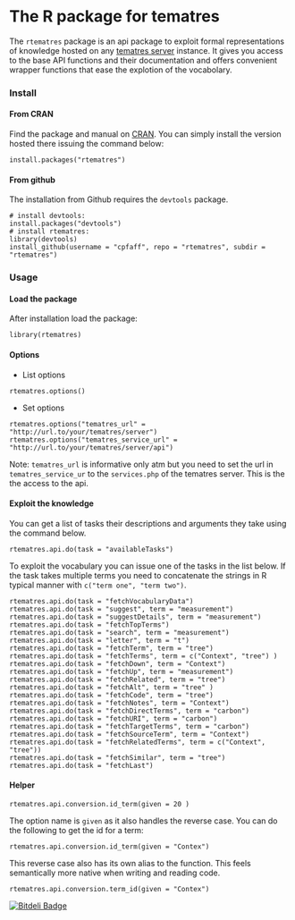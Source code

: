 # The R package for tematres

The `rtematres` package is an api package to exploit formal representations of knowledge
hosted on any [tematres server](http://www.vocabularyserver.com/) instance.
It gives you access to the base API functions and their documentation and offers convenient
wrapper functions that ease the explotion of the vocabolary.

### Install

#### From CRAN

Find the package and manual on [CRAN](http://cran.r-project.org/web/packages/rtematres/index.html). You
can simply install the version hosted there issuing the command below:

```
install.packages("rtematres")
```

#### From github

The installation from Github requires the `devtools` package.

```
# install devtools:
install.packages("devtools")
# install rtematres:
library(devtools)
install_github(username = "cpfaff", repo = "rtematres", subdir = "rtematres")
```

### Usage

#### Load the package

After installation load the package:

```
library(rtematres)
```

#### Options

* List options

`rtematres.options()`

* Set options

`rtematres.options("tematres_url" = "http://url.to/your/tematres/server")`
`rtematres.options("tematres_service_url" = "http://url.to/your/tematres/server/api")`

Note: `tematres_url` is informative only atm but you need to set the url in `tematres_service_ur`
to the `services.php` of the tematres server. This is the the access to the api.


#### Exploit the knowledge

You can get a list of tasks their descriptions and arguments they take using
the command below.

```
rtematres.api.do(task = "availableTasks")
```

To exploit the vocabulary you can issue one of the tasks in the list below. If
the task takes multiple terms you need to concatenate the strings in R typical
manner with `c("term one", "term two")`.

```
rtematres.api.do(task = "fetchVocabularyData")
rtematres.api.do(task = "suggest", term = "measurement")
rtematres.api.do(task = "suggestDetails", term = "measurement")
rtematres.api.do(task = "fetchTopTerms")
rtematres.api.do(task = "search", term = "measurement")
rtematres.api.do(task = "letter", term = "t")
rtematres.api.do(task = "fetchTerm", term = "tree")
rtematres.api.do(task = "fetchTerms", term = c("Context", "tree") )
rtematres.api.do(task = "fetchDown", term = "Context")
rtematres.api.do(task = "fetchUp", term = "measurement")
rtematres.api.do(task = "fetchRelated", term = "tree")
rtematres.api.do(task = "fetchAlt", term = "tree" )
rtematres.api.do(task = "fetchCode", term = "tree")
rtematres.api.do(task = "fetchNotes", term = "Context")
rtematres.api.do(task = "fetchDirectTerms", term = "carbon")
rtematres.api.do(task = "fetchURI", term = "carbon")
rtematres.api.do(task = "fetchTargetTerms", term = "carbon")
rtematres.api.do(task = "fetchSourceTerm", term = "Context")
rtematres.api.do(task = "fetchRelatedTerms", term = c("Context", "tree"))
rtematres.api.do(task = "fetchSimilar", term = "tree")
rtematres.api.do(task = "fetchLast")
```

#### Helper

```
rtematres.api.conversion.id_term(given = 20 )
```

The option name is `given` as it also handles the reverse case. You can do the
following to get the id for a term:

```
rtematres.api.conversion.id_term(given = "Contex")
```

This reverse case also has its own alias to the function. This feels
semantically more native when writing and reading code.

```
rtematres.api.conversion.term_id(given = "Contex")
```


[![Bitdeli Badge](https://d2weczhvl823v0.cloudfront.net/cpfaff/rtematres/trend.png)](https://bitdeli.com/free "Bitdeli Badge")


